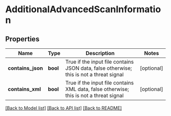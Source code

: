 # AdditionalAdvancedScanInformation

## Properties
Name | Type | Description | Notes
------------ | ------------- | ------------- | -------------
**contains_json** | **bool** | True if the input file contains JSON data, false otherwise; this is not a threat signal | [optional] 
**contains_xml** | **bool** | True if the input file contains XML data, false otherwise; this is not a threat signal | [optional] 

[[Back to Model list]](../README.md#documentation-for-models) [[Back to API list]](../README.md#documentation-for-api-endpoints) [[Back to README]](../README.md)


